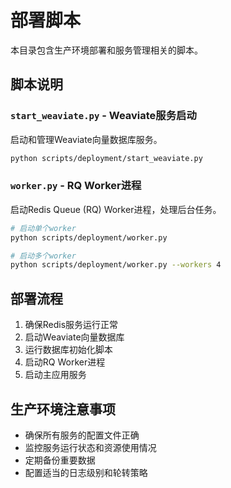 # 部署脚本

本目录包含生产环境部署和服务管理相关的脚本。

## 脚本说明

### `start_weaviate.py` - Weaviate服务启动
启动和管理Weaviate向量数据库服务。

```bash
python scripts/deployment/start_weaviate.py
```

### `worker.py` - RQ Worker进程
启动Redis Queue (RQ) Worker进程，处理后台任务。

```bash
# 启动单个worker
python scripts/deployment/worker.py

# 启动多个worker
python scripts/deployment/worker.py --workers 4
```

## 部署流程

1. 确保Redis服务运行正常
2. 启动Weaviate向量数据库
3. 运行数据库初始化脚本
4. 启动RQ Worker进程
5. 启动主应用服务

## 生产环境注意事项

- 确保所有服务的配置文件正确
- 监控服务运行状态和资源使用情况
- 定期备份重要数据
- 配置适当的日志级别和轮转策略
